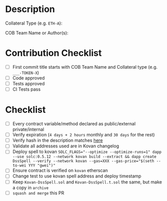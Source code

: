 # Description

Collateral Type (e.g. `ETH-A`):

COB Team Name or Author(s):

# Contribution Checklist

- [ ] First commit title starts with COB Team Name and Collateral type (e.g. `___-TOKEN-X`)
- [ ] Code approved
- [ ] Tests approved
- [ ] CI Tests pass

# Checklist

- [ ] Every contract variable/method declared as public/external private/internal
- [ ] Verify expiration (`4 days + 2 hours` monthly and `30 days` for the rest)
- [ ] Verify hash in the description matches [here](https://emn178.github.io/online-tools/keccak_256.html)
- [ ] Validate all addresses used are in Kovan changelog
- [ ] Deploy spell to kovan `SOLC_FLAGS="--optimize --optimize-runs=1" dapp --use solc:0.5.12 --network kovan build --extract && dapp create DssSpell --verify --network kovan --gas=XXX --gas-price="$(seth --to-wei YYY "gwei")"`
- [ ] Ensure contract is verified on `kovan` etherscan
- [ ] Change test to use kovan spell address and deploy timestamp
- [ ] Keep `Kovan-DssSpell.sol` and `Kovan-DssSpell.t.sol` the same, but make a copy in `archive`
- [ ] `squash and merge` this PR
